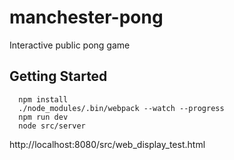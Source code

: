 # manchester-pong
Interactive public pong game

## Getting Started
```
  npm install
  ./node_modules/.bin/webpack --watch --progress
  npm run dev
  node src/server
```
http://localhost:8080/src/web_display_test.html
